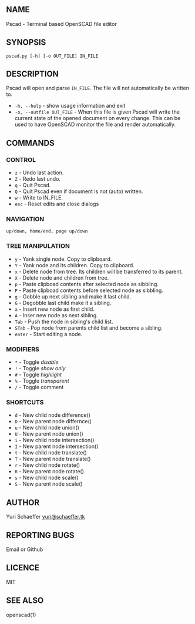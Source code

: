 ## NAME
Pscad - Terminal based OpenSCAD file editor

## SYNOPSIS
`pscad.py [-h] [-o OUT_FILE] IN_FILE`

## DESCRIPTION
Pscad will open and parse `IN_FILE`. The file will not automatically be written to.

* `-h, --help` - show usage information and exit
* `-o, --outfile OUT_FILE` - When this file is given Pscad will write the current state of the opened document on every change. This can be used to have OpenSCAD monitor the file and render automatically.

## COMMANDS
### CONTROL
* `z` - Undo last action.
* `Z` - Redo last undo.
* `q` - Quit Pscad.
* `Q` - Quit Pscad even if document is not (auto) written.
* `w` - Write to IN_FILE.
* `esc` - Reset edits and close dialogs

### NAVIGATION
`up/down, home/end, page up/down`

### TREE MANIPULATION
* `y` - Yank single node. Copy to clipboard.
* `Y` - Yank node and its children. Copy to clipboard.
* `x` - Delete node from tree. Its children will be transferred to its parent.
* `X` - Delete node and children from tree.
* `p` - Paste clipboad contents after selected node as sibbling.
* `P` - Paste clipboad contents before selected node as sibbling.
* `g` - Gobble up next sibling and make it last child.
* `G` - Degobble last child make it a sibling.
* `a` - Insert new node as first child.
* `A` - Inser new node as next sibling.
* `Tab` - Push the node in sibling's child list.
* `STab` - Pop node from parents child list and become a sibling.
* `enter` - Start editing a node.

### MODIFIERS
* `*` - Toggle *disable*
* `!` - Toggle *show only*
* `#` - Toggle *highlight*
* `%` - Toggle *transparent*
* `/` - Toggle comment

### SHORTCUTS
* `d` - New child node difference()
* `D` - New parent node differnce()
* `u` - New child node union()
* `U` - New parent node union()
* `i` - New child node intersection()
* `I` - New parent node intersection()
* `t` - New child node translate()
* `T` - New parent node	translate()
* `r` - New child node rotate()
* `R` - New parent node rotate()
* `s` - New child node scale()
* `S` - New parent node scale()

## AUTHOR
Yuri Schaeffer <yuri@schaeffer.tk>
## REPORTING BUGS
Email or Github
## LICENCE
MIT
## SEE ALSO
openscad(1)
